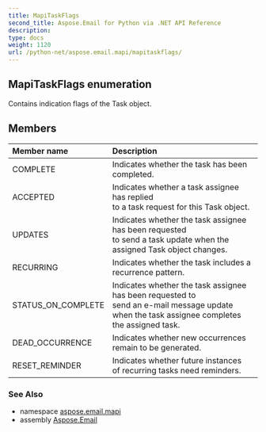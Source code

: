 ```yaml
---
title: MapiTaskFlags
second_title: Aspose.Email for Python via .NET API Reference
description: 
type: docs
weight: 1120
url: /python-net/aspose.email.mapi/mapitaskflags/
---
```


## MapiTaskFlags enumeration

Contains indication flags of the Task object.

## Members
| Member name | Description |
| :- | :- |
|COMPLETE|Indicates whether the task has been completed.|
|ACCEPTED|Indicates whether a task assignee has replied <br/>            to a task request for this Task object.|
|UPDATES|Indicates whether the task assignee has been requested <br/>            to send a task update when the assigned Task object changes.|
|RECURRING|Indicates whether the task includes a recurrence pattern.|
|STATUS_ON_COMPLETE|Indicates whether the task assignee has been requested to <br/>            send an e-mail message update when the task assignee completes the assigned task.|
|DEAD_OCCURRENCE|Indicates whether new occurrences <br/>            remain to be generated.|
|RESET_REMINDER|Indicates whether future instances <br/>            of recurring tasks need reminders.|

### See Also

* namespace [aspose.email.mapi](/python-net/aspose.email.mapi/)
* assembly [Aspose.Email](/python-net/)

